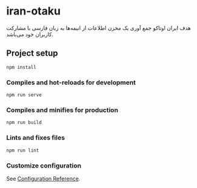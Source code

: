 # iran-otaku
هدف ایران اوتاکو جمع آوری یک مخزن اطلاعات از انیمه‌ها به زبان فارسی با مشارکت کاربران خود می‌باشد.

## Project setup
```
npm install
```

### Compiles and hot-reloads for development
```
npm run serve
```

### Compiles and minifies for production
```
npm run build
```

### Lints and fixes files
```
npm run lint
```

### Customize configuration
See [Configuration Reference](https://cli.vuejs.org/config/).

